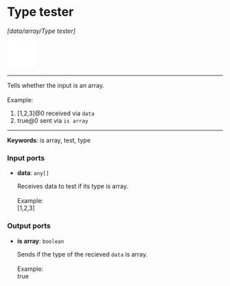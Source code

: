 # Type tester

_[data/array/Type tester]_

![icon](</assets/icons/c3fdd7fb-1ae3-400a-bf93-30e24b1ea004.png>)

---

Tells whether the input is an array.<br>
<br>
Example:<br>
1. [1,2,3]@0 received via `data`<br>
2. true@0 sent via `is array`<br>

---

__Keywords__: is array, test, type

### Input ports

* __data__: ` any[] `

    Receives data to test if its type is array.<br>
    <br>
    Example:<br>
    [1,2,3]<br>

### Output ports

* __is array__: ` boolean `

    Sends if the type of the recieved `data` is array.<br>
    <br>
    Example:<br>
    true<br>

